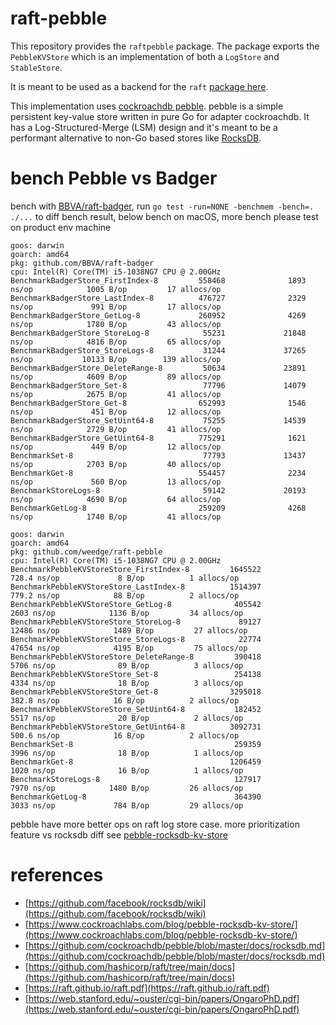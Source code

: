 # raft-pebble
This repository provides the `raftpebble` package. The package exports the
`PebbleKVStore` which is an implementation of both a `LogStore` and `StableStore`.

It is meant to be used as a backend for the `raft` [package here](https://github.com/hashicorp/raft).

This implementation uses [cockroachdb pebble](https://github.com/cockroachdb/pebble). pebble is
a simple persistent key-value store written in pure Go for adapter cockroachdb. It has a Log-Structured-Merge (LSM) 
design and it's meant to be a performant alternative to non-Go based stores like 
[RocksDB](https://github.com/facebook/rocksdb).

# bench Pebble vs Badger
bench with [BBVA/raft-badger](https://github.com/weedge/raft-badger),
run `go test -run=NONE -benchmem -bench=. ./...` to diff bench result,
below bench on macOS, more bench please test on product env machine
```
goos: darwin
goarch: amd64
pkg: github.com/BBVA/raft-badger
cpu: Intel(R) Core(TM) i5-1038NG7 CPU @ 2.00GHz
BenchmarkBadgerStore_FirstIndex-8         558468              1893 ns/op            1005 B/op         17 allocs/op
BenchmarkBadgerStore_LastIndex-8          476727              2329 ns/op             991 B/op         17 allocs/op
BenchmarkBadgerStore_GetLog-8             260952              4269 ns/op            1780 B/op         43 allocs/op
BenchmarkBadgerStore_StoreLog-8            55231             21848 ns/op            4816 B/op         65 allocs/op
BenchmarkBadgerStore_StoreLogs-8           31244             37265 ns/op           10133 B/op        139 allocs/op
BenchmarkBadgerStore_DeleteRange-8         50634             23891 ns/op            4609 B/op         89 allocs/op
BenchmarkBadgerStore_Set-8                 77796             14079 ns/op            2675 B/op         41 allocs/op
BenchmarkBadgerStore_Get-8                652993              1546 ns/op             451 B/op         12 allocs/op
BenchmarkBadgerStore_SetUint64-8           75255             14539 ns/op            2729 B/op         41 allocs/op
BenchmarkBadgerStore_GetUint64-8          775291              1621 ns/op             449 B/op         12 allocs/op
BenchmarkSet-8                             77793             13437 ns/op            2703 B/op         40 allocs/op
BenchmarkGet-8                            554457              2234 ns/op             560 B/op         13 allocs/op
BenchmarkStoreLogs-8                       59142             20193 ns/op            4690 B/op         64 allocs/op
BenchmarkGetLog-8                         259209              4268 ns/op            1740 B/op         41 allocs/op
```
```
goos: darwin
goarch: amd64
pkg: github.com/weedge/raft-pebble
cpu: Intel(R) Core(TM) i5-1038NG7 CPU @ 2.00GHz
BenchmarkPebbleKVStoreStore_FirstIndex-8         1645522               728.4 ns/op             8 B/op          1 allocs/op
BenchmarkPebbleKVStoreStore_LastIndex-8          1514397               779.2 ns/op            88 B/op          2 allocs/op
BenchmarkPebbleKVStoreStore_GetLog-8              405542              2603 ns/op            1136 B/op         34 allocs/op
BenchmarkPebbleKVStoreStore_StoreLog-8             89127             12486 ns/op            1489 B/op         27 allocs/op
BenchmarkPebbleKVStoreStore_StoreLogs-8            22774             47654 ns/op            4195 B/op         75 allocs/op
BenchmarkPebbleKVStoreStore_DeleteRange-8         390418              5706 ns/op              89 B/op          3 allocs/op
BenchmarkPebbleKVStoreStore_Set-8                 254138              4334 ns/op              18 B/op          3 allocs/op
BenchmarkPebbleKVStoreStore_Get-8                3295018               382.8 ns/op            16 B/op          2 allocs/op
BenchmarkPebbleKVStoreStore_SetUint64-8           182452              5517 ns/op              20 B/op          2 allocs/op
BenchmarkPebbleKVStoreStore_GetUint64-8          3092731               500.6 ns/op            16 B/op          2 allocs/op
BenchmarkSet-8                                    259359              3996 ns/op              18 B/op          1 allocs/op
BenchmarkGet-8                                   1206459              1020 ns/op              16 B/op          1 allocs/op
BenchmarkStoreLogs-8                              127917              7970 ns/op            1480 B/op         26 allocs/op
BenchmarkGetLog-8                                 364390              3033 ns/op             784 B/op         29 allocs/op
```
pebble have more better ops on raft log store case.
more prioritization feature vs rocksdb diff see [pebble-rocksdb-kv-store](https://github.com/cockroachdb/pebble/blob/master/docs/rocksdb.md) 

# references
* [https://github.com/facebook/rocksdb/wiki](https://github.com/facebook/rocksdb/wiki)
* [https://www.cockroachlabs.com/blog/pebble-rocksdb-kv-store/](https://www.cockroachlabs.com/blog/pebble-rocksdb-kv-store/)
* [https://github.com/cockroachdb/pebble/blob/master/docs/rocksdb.md](https://github.com/cockroachdb/pebble/blob/master/docs/rocksdb.md)
* [https://github.com/hashicorp/raft/tree/main/docs](https://github.com/hashicorp/raft/tree/main/docs)
* [https://raft.github.io/raft.pdf](https://raft.github.io/raft.pdf)
* [https://web.stanford.edu/~ouster/cgi-bin/papers/OngaroPhD.pdf](https://web.stanford.edu/~ouster/cgi-bin/papers/OngaroPhD.pdf)
